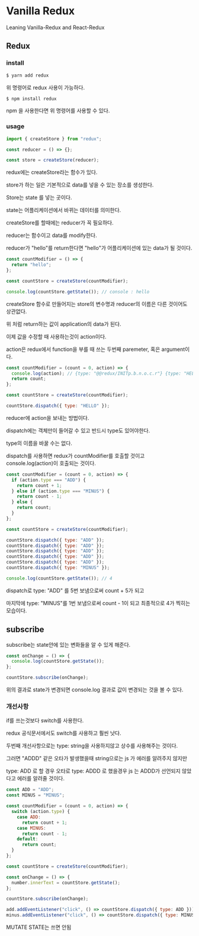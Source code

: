# Vanilla Redux

Leaning Vanilla-Redux and React-Redux

## Redux

### install

```sh
$ yarn add redux
```

위 명령어로 redux 사용이 가능하다.

```sh
$ npm install redux
```

npm 을 사용한다면 위 명령어를 사용할 수 있다.

### usage

```js
import { createStore } from "redux";

const reducer = () => {};

const store = createStore(reducer);
```

redux에는 createStore라는 함수가 있다.

store가 하는 일은 기본적으로 data를 넣을 수 있는 장소를 생성한다.

Store는 state 를 넣는 곳이다.

state는 어플리케이션에서 바뀌는 데이터를 의미한다.

createStore를 할때에는 reducer가 꼭 필요하다.

reducer는 함수이고 data를 modify한다.

reducer가 "hello"를 return한다면 "hello"가 어플리케이션에 있는 data가 될 것이다.

```js
const countModifier = () => {
  return "hello";
};

const countStore = createStore(countModifier);

console.log(countStore.getState()); // console : hello
```

createStore 함수로 만들어지는 store의 변수명과 reducer의 이름은 다른 것이어도 상관없다.

위 처럼 return하는 값이 application의 data가 된다.

이제 값을 수정할 때 사용하는것이 action이다.

action은 redux에서 function을 부를 때 쓰는 두번째 paremeter, 혹은 argument이다.

```js
const countModifier = (count = 0, action) => {
  console.log(action); // {type: "@@redux/INITp.b.n.o.c.r"} {type: "HELLO"}
  return count;
};

const countStore = createStore(countModifier);

countStore.dispatch({ type: "HELLO" });
```

reducer에 action을 보내는 방법이다.

dispatch에는 객체만이 들어갈 수 있고 반드시 type도 있어야한다.

type의 이름을 바꿀 수는 없다.

dispatch를 사용하면 redux가 countModifier를 호출할 것이고 console.log(action)이 호출되는 것이다.

```js
const countModifier = (count = 0, action) => {
  if (action.type === "ADD") {
    return count + 1;
  } else if (action.type === "MINUS") {
    return count - 1;
  } else {
    return count;
  }
};

const countStore = createStore(countModifier);

countStore.dispatch({ type: "ADD" });
countStore.dispatch({ type: "ADD" });
countStore.dispatch({ type: "ADD" });
countStore.dispatch({ type: "ADD" });
countStore.dispatch({ type: "ADD" });
countStore.dispatch({ type: "MINUS" });

console.log(countStore.getState()); // 4
```

dispatch로 type: "ADD" 를 5번 보냄으로써 count + 5가 되고

마지막에 type: "MINUS"를 1번 보냄으로써 count - 1이 되고 최종적으로 4가 찍히는 모습이다.

## subscribe

subscribe는 state안에 있는 변화들을 알 수 있게 해준다.

```js
const onChange = () => {
  console.log(countStore.getState());
};

countStore.subscribe(onChange);
```

위의 결과로 state가 변경되면 console.log 결과로 값이 변경되는 것을 볼 수 있다.

### 개선사항

if를 쓰는것보다 switch를 사용한다.

redux 공식문서에서도 switch를 사용하고 훨씬 낫다.

두번째 개선사항으로는 type: string을 사용하지않고 상수를 사용해주는 것이다.

그러면 "ADDD" 같은 오타가 발생했을때 string으로는 js 가 에러를 알려주지 않지만

type: ADD 로 할 경우 오타로 type: ADDD 로 했을경우 js 는 ADDD가 선언되지 않았다고 에러를 알려줄 것이다.

```js
const ADD = "ADD";
const MINUS = "MINUS";

const countModifier = (count = 0, action) => {
  switch (action.type) {
    case ADD:
      return count + 1;
    case MINUS:
      return count - 1;
    default:
      return count;
  }
};

const countStore = createStore(countModifier);

const onChange = () => {
  number.innerText = countStore.getState();
};

countStore.subscribe(onChange);

add.addEventListener("click", () => countStore.dispatch({ type: ADD }));
minus.addEventListener("click", () => countStore.dispatch({ type: MINUS }));
```

MUTATE STATE는 쓰면 안됨
